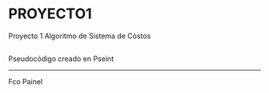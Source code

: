 # PROYECTO1
Proyecto 1 Algoritmo de Sistema de Costos

##
Pseudocódigo creado en Pseint

---
Fco Painel
